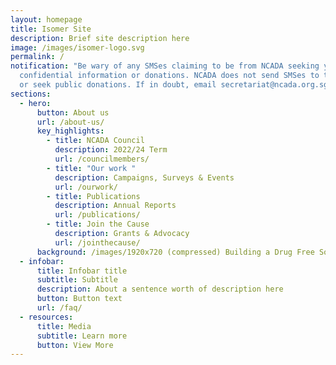 ```yaml
---
layout: homepage
title: Isomer Site
description: Brief site description here
image: /images/isomer-logo.svg
permalink: /
notification: "Be wary of any SMSes claiming to be from NCADA seeking your
  confidential information or donations. NCADA does not send SMSes to the public
  or seek public donations. If in doubt, email secretariat@ncada.org.sg. "
sections:
  - hero:
      button: About us
      url: /about-us/
      key_highlights:
        - title: NCADA Council
          description: 2022/24 Term
          url: /councilmembers/
        - title: "Our work "
          description: Campaigns, Surveys & Events
          url: /ourwork/
        - title: Publications
          description: Annual Reports
          url: /publications/
        - title: Join the Cause
          description: Grants & Advocacy
          url: /jointhecause/
      background: /images/1920x720 (compressed) Building a Drug Free Society Banner.png
  - infobar:
      title: Infobar title
      subtitle: Subtitle
      description: About a sentence worth of description here
      button: Button text
      url: /faq/
  - resources:
      title: Media
      subtitle: Learn more
      button: View More
---
```

